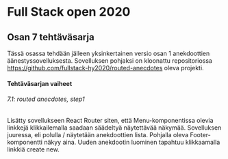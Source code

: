 # Full Stack open 2020
## Osan 7 tehtäväsarja

Tässä osassa tehdään jälleen yksinkertainen versio osan 1 anekdoottien äänestyssovelluksesta.
Sovelluksen pohjaksi on kloonattu repositoriossa https://github.com/fullstack-hy2020/routed-anecdotes oleva projekti.

#### Tehtäväsarjan vaiheet

###### 7.1: routed anecdotes, step1
Lisätty sovellukseen React Router siten, että Menu-komponentissa olevia linkkejä klikkailemalla saadaan säädeltyä näytettävää näkymää.
Sovelluksen juuressa, eli polulla / näytetään anekdoottien lista.
Pohjalla oleva Footer-komponentti näkyy aina.
Uuden anekdootin luominen tapahtuu klikkaamalla linkkiä create new.